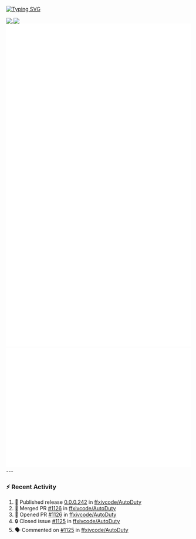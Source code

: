 [![Typing SVG](https://readme-typing-svg.demolab.com?font=Fira+Code&duration=1000&pause=1000&multiline=true&repeat=false&width=435&lines=Simon+Latusek+%7C+Gameplay+Engineer)](https://git.io/typing-svg)

<a href="https://github.com/anuraghazra/github-readme-stats">
  <img height=200 align="center" src="https://github-readme-stats.vercel.app/api?username=erdelf&theme=radical" />
</a>
<a href="https://github.com/anuraghazra/convoychat">
  <img height=200 align="center" src="https://streak-stats.demolab.com?user=erdelf&theme=radical&mode=weekly" />
</a>

<picture>
  <img src="/github-metrics.svg" alt="Metrics">
</picture>

<picture>
  <img src="/github-metrics-achievements.svg" alt="Achievements">
</picture>
---

### :zap: Recent Activity
<!--START_SECTION:activity-->
1. 🚀 Published release [0.0.0.242](https://github.com/ffxivcode/AutoDuty/releases/tag/0.0.0.242) in [ffxivcode/AutoDuty](https://github.com/ffxivcode/AutoDuty)
2. 🎉 Merged PR [#1126](https://github.com/ffxivcode/AutoDuty/pull/1126) in [ffxivcode/AutoDuty](https://github.com/ffxivcode/AutoDuty)
3. 💪 Opened PR [#1126](https://github.com/ffxivcode/AutoDuty/pull/1126) in [ffxivcode/AutoDuty](https://github.com/ffxivcode/AutoDuty)
4. 🔒 Closed issue [#1125](https://github.com/ffxivcode/AutoDuty/issues/1125) in [ffxivcode/AutoDuty](https://github.com/ffxivcode/AutoDuty)
5. 🗣 Commented on [#1125](https://github.com/ffxivcode/AutoDuty/issues/1125#issuecomment-3296946613) in [ffxivcode/AutoDuty](https://github.com/ffxivcode/AutoDuty)
<!--END_SECTION:activity-->

<!--
**erdelf/erdelf** is a ✨ _special_ ✨ repository because its `README.md` (this file) appears on your GitHub profile.

Here are some ideas to get you started:

- 🔭 I’m currently working on ...
- 🌱 I’m currently learning ...
- 👯 I’m looking to collaborate on ...
- 🤔 I’m looking for help with ...
- 💬 Ask me about ...
- 📫 How to reach me: ...
- 😄 Pronouns: ...
- ⚡ Fun fact: ...
-->
